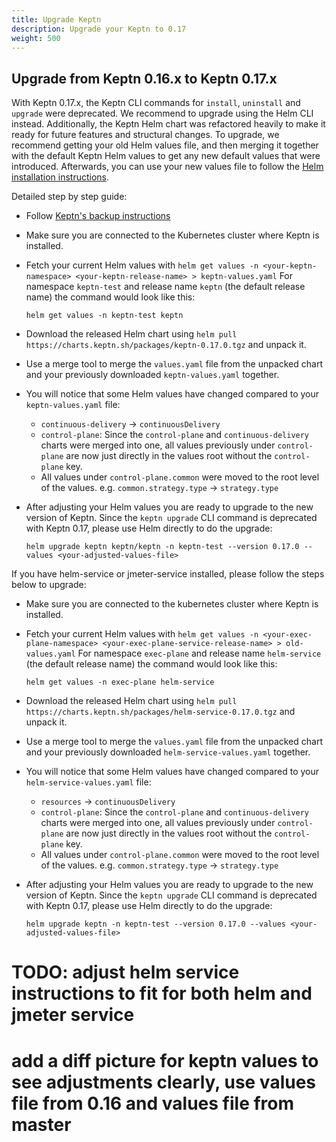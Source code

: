 ```yaml
---
title: Upgrade Keptn
description: Upgrade your Keptn to 0.17
weight: 500
---
```


## Upgrade from Keptn 0.16.x to Keptn 0.17.x

With Keptn 0.17.x, the Keptn CLI commands for `install`, `uninstall` and `upgrade` were deprecated. We recommend to upgrade using the Helm CLI instead.
Additionally, the Keptn Helm chart was refactored heavily to make it ready for future features and structural changes.
To upgrade, we recommend getting your old Helm values file, and then merging it together with the default Keptn Helm values
to get any new default values that were introduced. Afterwards, you can use your new values file to follow the
[Helm installation instructions](../install/#install-keptn).

Detailed step by step guide:
- Follow [Keptn's backup instructions](../backup_and_restore)
- Make sure you are connected to the Kubernetes cluster where Keptn is installed.
- Fetch your current Helm values with `helm get values -n <your-keptn-namespace> <your-keptn-release-name> > keptn-values.yaml`
   For namespace `keptn-test` and release name `keptn` (the default release name) the command would look like this:

   ```
   helm get values -n keptn-test keptn
   ```

- Download the released Helm chart using `helm pull https://charts.keptn.sh/packages/keptn-0.17.0.tgz` and unpack it.
- Use a merge tool to merge the `values.yaml` file from the unpacked chart and your previously downloaded `keptn-values.yaml` together.
- You will notice that some Helm values have changed compared to your `keptn-values.yaml` file:
  - `continuous-delivery` -> `continuousDelivery`
  - `control-plane`: Since the `control-plane` and `continuous-delivery` charts were merged into one, all values 
     previously under `control-plane` are now just directly in the values root without the `control-plane` key.
  - All values under `control-plane.common` were moved to the root level of the values.
    e.g. `common.strategy.type` -> `strategy.type`
- After adjusting your Helm values you are ready to upgrade to the new version of Keptn. Since the `keptn upgrade` CLI command
   is deprecated with Keptn 0.17, please use Helm directly to do the upgrade:

   ```
   helm upgrade keptn keptn/keptn -n keptn-test --version 0.17.0 --values <your-adjusted-values-file>
   ```

If you have helm-service or jmeter-service installed, please follow the steps below to upgrade:
- Make sure you are connected to the kubernetes cluster where Keptn is installed.
- Fetch your current Helm values with `helm get values -n <your-exec-plane-namespace> <your-exec-plane-service-release-name> > old-values.yaml`
  For namespace `exec-plane` and release name `helm-service` (the default release name) the command would look like this:

   ```
   helm get values -n exec-plane helm-service
   ```

- Download the released Helm chart using `helm pull https://charts.keptn.sh/packages/helm-service-0.17.0.tgz` and unpack it.
- Use a merge tool to merge the `values.yaml` file from the unpacked chart and your previously downloaded `helm-service-values.yaml` together.
- You will notice that some Helm values have changed compared to your `helm-service-values.yaml` file:
    - `resources` -> `continuousDelivery`
    - `control-plane`: Since the `control-plane` and `continuous-delivery` charts were merged into one, all values
      previously under `control-plane` are now just directly in the values root without the `control-plane` key.
    - All values under `control-plane.common` were moved to the root level of the values.
      e.g. `common.strategy.type` -> `strategy.type`
- After adjusting your Helm values you are ready to upgrade to the new version of Keptn. Since the `keptn upgrade` CLI command
  is deprecated with Keptn 0.17, please use Helm directly to do the upgrade:

   ```
   helm upgrade keptn -n keptn-test --version 0.17.0 --values <your-adjusted-values-file>
   ```

# TODO: adjust helm service instructions to fit for both helm and jmeter service
# add a diff picture for keptn values to see adjustments clearly, use values file from 0.16 and values file from master
